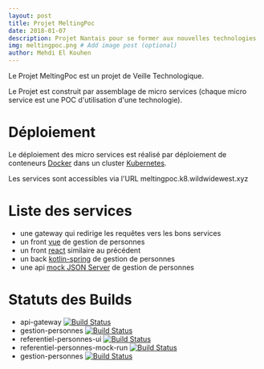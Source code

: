 ```yaml
---
layout: post
title: Projet MeltingPoc
date: 2018-01-07
description: Projet Nantais pour se former aux nouvelles technologies
img: meltingpoc.png # Add image post (optional)
author: Mehdi El Kouhen
---
```


Le Projet MeltingPoc est un projet de Veille Technologique. 

Le Projet est construit par assemblage de micro services (chaque micro service est une POC d'utilisation d'une technologie).

# Déploiement 

Le déploiement des micro services est réalisé par déploiement de conteneurs [Docker](https://www.docker.com/) dans un cluster [Kubernetes](https://kubernetes.io/).

Les services sont accessibles via l'URL meltingpoc.k8.wildwidewest.xyz

# Liste des services

* une gateway qui redirige les requêtes vers les bons services
* un front [vue](https://meltingpoc.k8.wildwidewest.xyz/gestion-personnes-vue/) de gestion de personnes
* un front [react](https://meltingpoc.k8.wildwidewest.xyz/gestion-personnes-vue/) similaire au précédent
* un back [kotlin-spring](https://meltingpoc.k8.wildwidewest.xyz/api-personnes) de gestion de personnes
* une api [mock JSON Server](http://meltingpoc.k8.wildwidewest.xyz/api-personnes-mock) de gestion de personnes

# Statuts des Builds

* api-gateway [![Build Status](http://jenkins.k8.wildwidewest.xyz/buildStatus/icon?job=api-gateway/master)](http://jenkins.k8.wildwidewest.xyz/view/MELTING_POC/job/api-gateway/job/master/)
* gestion-personnes [![Build Status](http://jenkins.k8.wildwidewest.xyz/buildStatus/icon?job=gestion-personnes/master)](http://jenkins.k8.wildwidewest.xyz/view/MELTING_POC/job/gestion-personnes/job/master/)
* referentiel-personnes-ui [![Build Status](http://jenkins.k8.wildwidewest.xyz/buildStatus/icon?job=referentiel-personnes-ui/master)](http://jenkins.k8.wildwidewest.xyz/view/MELTING_POC/job/referentiel-personnes-ui/job/master/)
* referentiel-personnes-mock-run [![Build Status](http://jenkins.k8.wildwidewest.xyz/buildStatus/icon?job=referentiel-personnes-mock/master)](http://jenkins.k8.wildwidewest.xyz/job/referentiel-personnes-mock/job/master/)
* gestion-personnes [![Build Status](http://jenkins.k8.wildwidewest.xyz/buildStatus/icon?job=gestion-personnes/master)](http://jenkins.k8.wildwidewest.xyz/view/MELTING_POC/job/gestion-personnes/job/master/)


